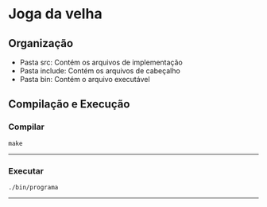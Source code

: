 # Joga da velha

## Organização
- Pasta src: Contém os arquivos de implementação
- Pasta include: Contém os arquivos de cabeçalho
- Pasta bin: Contém o arquivo executável

## Compilação e Execução

### Compilar
```
make
```
---
### Executar
```
./bin/programa
```
---

